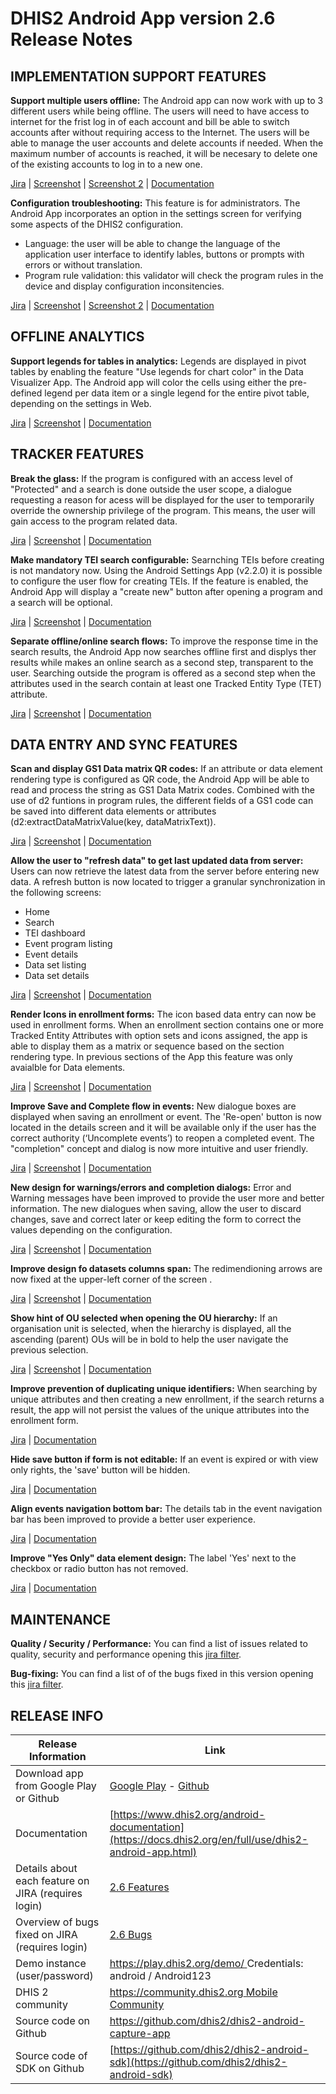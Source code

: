 # DHIS2 Android App version 2.6 Release Notes


## IMPLEMENTATION SUPPORT FEATURES

**Support multiple users offline:** The Android app can now work with up to 3 different users while being offline. The users will need to have access to internet for the frist log in of each account and bill be able to switch accounts after without requiring access to the Internet. The users will be able to manage the user accounts and delete accounts if needed. When the maximum number of accounts is reached, it will be necesary to delete one of the existing accounts to log in to a new one. 

[Jira](https://jira.dhis2.org/browse/ANDROAPP-653) | [Screenshot](https://s3.eu-west-1.amazonaws.com/content.dhis2.org/dhis2-android/release+notes+2.6/Release+Feature+Cards/Android-2-6-Multiple-users.png) | [Screenshot 2](https://s3.eu-west-1.amazonaws.com/content.dhis2.org/dhis2-android/release+notes+2.6/Release+Feature+Cards/Android-2-6-Multiple-users-2.png) | [Documentation]()

**Configuration troubleshooting:** This feature is for administrators. The Android App incorporates an option in the settings screen for verifying some aspects of the DHIS2 configuration.
  - Language: the user will be able to change the language of the application user interface to identify lables, buttons or prompts with errors or without translation.
  - Program rule validation: this validator will check the program rules in the device and display configuration inconsitencies. 


[Jira](https://jira.dhis2.org/browse/ANDROAPP-1655) | [Screenshot](https://s3.eu-west-1.amazonaws.com/content.dhis2.org/dhis2-android/release+notes+2.6/Release+Feature+Cards/Android-2-6-Configuration-troubleshooting.png) | [Screenshot 2](https://s3.eu-west-1.amazonaws.com/content.dhis2.org/dhis2-android/release+notes+2.6/Release+Feature+Cards/Android-2-6-Configuration-troubleshooting-2.png) | [Documentation]()

## OFFLINE ANALYTICS

**Support legends for tables in analytics:** Legends are displayed in pivot tables by enabling the feature "Use legends for chart color" in the Data Visualizer App. The Android app will color the cells using either the pre-defined legend per data item or a single legend for the entire pivot table, depending on the settings in Web.

[Jira](https://jira.dhis2.org/browse/ANDROAPP-4500) | [Screenshot](https://s3.eu-west-1.amazonaws.com/content.dhis2.org/dhis2-android/release+notes+2.6/Release+Feature+Cards/Android-2-6-Legend-Sets.png) |  [Documentation]()

## TRACKER FEATURES

**Break the glass:** If the program is configured with an access level of "Protected" and a search is done outside the user scope, a dialogue requesting a reason for acess will be displayed for the user to temporarily override the ownership privilege of the program. This means, the user will gain access to the program related data.

[Jira](https://jira.dhis2.org/browse/ANDROAPP-657) | [Screenshot](https://s3.eu-west-1.amazonaws.com/content.dhis2.org/dhis2-android/release+notes+2.6/Release+Feature+Cards/Android-2-6-Break-the-glass.png) | [Documentation]()

**Make mandatory TEI search configurable:** Searnching TEIs before creating is not mandatory now. Using the Android Settings App (v2.2.0) it is possible to configure the user flow for creating TEIs. If the feature is enabled, the Android App will display a "create new" button after opening a program and a search will be optional.

[Jira](https://jira.dhis2.org/browse/ANDROAPP-4545) | [Screenshot](https://s3.eu-west-1.amazonaws.com/content.dhis2.org/dhis2-android/release+notes+2.6/Release+Feature+Cards/Android-2-6-Mandatory-TEI-Search-Config.png) | [Documentation]()

**Separate offline/online search flows:** To improve the response time in the search results, the Android App now searches offline first and displys ther results while makes an  online search as a second step, transparent to the user. Searching outside the program is offered as a second step when  the attributes used in the search contain at least one Tracked Entity Type (TET) attribute.

[Jira](https://jira.dhis2.org/browse/ANDROAPP-4023) | [Screenshot](https://s3.eu-west-1.amazonaws.com/content.dhis2.org/dhis2-android/release+notes+2.6/Release+Feature+Cards/Android-2-6-Search-flow.png) | [Documentation]()

## DATA ENTRY AND SYNC FEATURES

**Scan and display GS1 Data matrix QR codes:** If an attribute or data element rendering type is configured as QR code, the Android App will be able to read and process the string as GS1 Data Matrix codes. Combined with the use of d2 funtions in program rules, the different fields of a GS1 code can be saved into different data elements or attributes (d2:extractDataMatrixValue(key, dataMatrixText)).

[Jira](https://jira.dhis2.org/browse/ANDROAPP-4329) | [Screenshot](https://s3.eu-west-1.amazonaws.com/content.dhis2.org/dhis2-android/release+notes+2.6/Release+Feature+Cards/Android-2-6-GS1-Data-matrix.png) | [Documentation]()


**Allow the user to "refresh data" to get last updated data from server:** Users can now retrieve the latest data from the server before entering new data. A refresh button is now located to trigger a granular synchronization in the following screens:

* Home
* Search
* TEI dashboard
* Event program listing
* Event details
* Data set listing
* Data set details

[Jira](https://jira.dhis2.org/browse/ANDROAPP-4331) | [Screenshot](https://s3.eu-west-1.amazonaws.com/content.dhis2.org/dhis2-android/release+notes+2.6/Release+Feature+Cards/Android-2-6-Refresh-data.png) | [Documentation]()

**Render Icons in enrollment forms:** The icon based data entry can now be used in enrollment forms. When an enrollment section contains one or more Tracked Entity Attributes with option sets and icons assigned, the app is able to display them as a matrix or sequence based on the section rendering type. In previous sections of the App this feature was only avaialble for Data elements.

[Jira](https://jira.dhis2.org/browse/ANDROAPP-4258) | [Screenshot](https://s3.eu-west-1.amazonaws.com/content.dhis2.org/dhis2-android/release+notes+2.6/Release+Feature+Cards/Android-2-6-Render-icons-in-enrollment-forms.png) | [Documentation]()

**Improve Save and Complete flow in events:** New dialogue boxes are displayed when saving an enrollment or event. The 'Re-open' button is now located in the details screen and it will be available only if the user has the correct authority (‘Uncomplete events’) to reopen a completed event. The "completion" concept and dialog is now more intuitive and user friendly.

[Jira](https://jira.dhis2.org/browse/ANDROAPP-4610) | [Screenshot](https://s3.eu-west-1.amazonaws.com/content.dhis2.org/dhis2-android/release+notes+2.6/Release+Feature+Cards/Android-2-6-Save-and-complete-flow.png) | [Documentation]()

**New design for warnings/errors and completion dialogs:** Error and Warning messages have been improved to provide the user more and better information. The new dialogues when saving, allow the user to discard changes, save and correct later or keep editing the form to correct the values depending on the configuration.

[Jira](https://jira.dhis2.org/browse/ANDROAPP-4591) | [Screenshot](https://s3.eu-west-1.amazonaws.com/content.dhis2.org/dhis2-android/release+notes+2.6/Release+Feature+Cards/Android-2-6-Warnings-errors-dialogs.png) | [Documentation]()

**Improve design fo datasets columns span:** The redimendioning arrows are now fixed at the upper-left corner of the screen .

[Jira](https://jira.dhis2.org/browse/ANDROAPP-3016) | [Screenshot](https://s3.eu-west-1.amazonaws.com/content.dhis2.org/dhis2-android/release+notes+2.6/Release+Feature+Cards/Android-2-6-Dataset-span.png) | [Documentation]()

**Show hint of OU selected when opening the OU hierarchy:** If an organisation unit is selected, when the hierarchy is displayed, all the ascending (parent) OUs will be in bold to help the user navigate the previous selection.

[Jira](https://jira.dhis2.org/browse/ANDROAPP-2520) | [Screenshot](https://s3.eu-west-1.amazonaws.com/content.dhis2.org/dhis2-android/release+notes+2.6/Release+Feature+Cards/Android-2-6-Ou-hint.png) | [Documentation]()

**Improve prevention of duplicating unique identifiers:** When searching by unique attributes and then creating a new enrollment, if the search returns a result, the app will not persist the values of the unique attributes into the enrollment form. 

[Jira](https://jira.dhis2.org/browse/ANDROAPP-4250) | [Documentation]()

**Hide save button if form is not editable:** If an event is expired or with view only rights, the 'save' button will be hidden.

[Jira](https://jira.dhis2.org/browse/ANDROAPP-4613) | [Documentation]()

**Align events navigation bottom bar:** The details tab in the event navigation bar has been improved to provide a better user experience.

[Jira](https://jira.dhis2.org/browse/ANDROAPP-3651) | [Documentation]()

**Improve "Yes Only" data element design:** The label 'Yes' next to the checkbox or radio button has not removed.

[Jira](https://jira.dhis2.org/browse/ANDROAPP-4493) | [Documentation]()

## MAINTENANCE 

**Quality / Security / Performance:** You can find a list of issues related to quality, security and performance opening this [jira filter](https://jira.dhis2.org/issues/?filter=12363).

**Bug-fixing:** You can find a list of of the bugs fixed in this version opening this [jira filter](https://jira.dhis2.org/issues/?filter=12364).

## RELEASE INFO

|Release Information|Link|
| --- | --- |
|Download app from Google Play or Github |[Google Play](https://www.dhis2.org/app-store) - [Github](https://github.com/dhis2/dhis2-android-capture-app/releases)| 
|Documentation|[https://www.dhis2.org/android-documentation](https://docs.dhis2.org/en/full/use/dhis2-android-app.html)|
|Details about each feature on JIRA (requires login)|[2.6 Features ](https://jira.dhis2.org/issues/?filter=12365)|
|Overview of bugs fixed on JIRA (requires login)|[2.6 Bugs](https://jira.dhis2.org/issues/?filter=12364)|
|Demo instance (user/password)|[https://play.dhis2.org/demo/ ](https://play.dhis2.org/demo/) Credentials: android / Android123|
|DHIS 2 community|[https://community.dhis2.org Mobile Community ](https://community.dhis2.org/c/subcommunities/mobile/16)|
|Source code on Github|[https://github.com/dhis2/dhis2-android-capture-app ](https://github.com/dhis2/dhis2-android-capture-app)|
|Source code of SDK on Github |[https://github.com/dhis2/dhis2-android-sdk](https://github.com/dhis2/dhis2-android-sdk)| 

